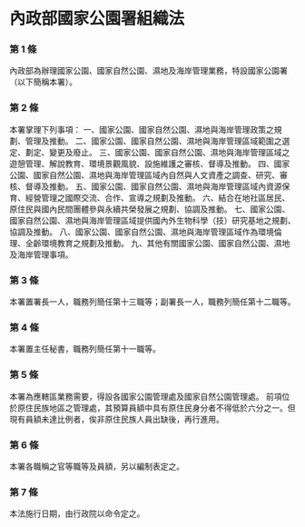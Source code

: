 # 內政部國家公園署組織法

### 第 1 條

內政部為辦理國家公園、國家自然公園、濕地及海岸管理業務，特設國家公園署（以下簡稱本署）。

### 第 2 條

本署掌理下列事項：
一、國家公園、國家自然公園、濕地與海岸管理政策之規劃、管理及推動。
二、國家公園、國家自然公園、濕地與海岸管理區域範圍之選定、劃定、變更及廢止。
三、國家公園、國家自然公園、濕地與海岸管理區域之遊憩管理、解說教育、環境景觀風貌、設施維護之審核、督導及推動。
四、國家公園、國家自然公園、濕地與海岸管理區域內自然與人文資產之調查、研究、審核、督導及推動。
五、國家公園、國家自然公園、濕地與海岸管理區域內資源保育、經營管理之國際交流、合作、宣導之規劃及推動。
六、結合在地社區居民、原住民與國內民間團體參與永續共榮發展之規劃、協調及推動。
七、國家公園、國家自然公園、濕地與海岸管理區域提供國內外生物科學（技）研究基地之規劃、協調及推動。
八、國家公園、國家自然公園、濕地與海岸管理區域作為環境倫理、全齡環境教育之規劃及推動。
九、其他有關國家公園、國家自然公園、濕地及海岸管理事項。

### 第 3 條

本署置署長一人，職務列簡任第十三職等；副署長一人，職務列簡任第十二職等。

### 第 4 條

本署置主任秘書，職務列簡任第十一職等。

### 第 5 條

本署為應轄區業務需要，得設各國家公園管理處及國家自然公園管理處。
前項位於原住民族地區之管理處，其預算員額中具有原住民身分者不得低於六分之一。但現有員額未達比例者，俟非原住民族人員出缺後，再行進用。

### 第 6 條

本署各職稱之官等職等及員額，另以編制表定之。

### 第 7 條

本法施行日期，由行政院以命令定之。
